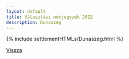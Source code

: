 ```yaml
---
layout: default
title: Választási névjegyzék 2022
description: Dunaszeg
---
```


{% include settlementHTMLs/Dunaszeg.html %}

[Vissza](../)